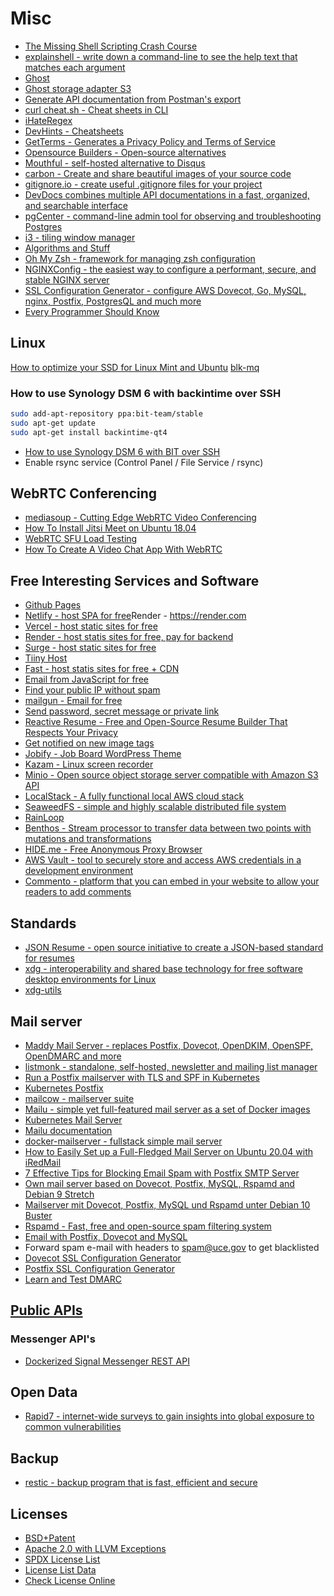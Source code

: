 # Misc

- [The Missing Shell Scripting Crash Course](https://dev.to/godcrampy/the-missing-shell-scripting-crash-course-37mk)
- [explainshell - write down a command-line to see the help text that matches each argument](https://explainshell.com/)
- [Ghost](https://github.com/helm/charts/tree/master/stable/ghost)
- [Ghost storage adapter S3](https://github.com/luizamboni/ghost-s3-storage-adapter)
- [Generate API documentation from Postman's export](https://github.com/thedevsaddam/docgen)
- [curl cheat.sh - Cheat sheets in CLI](http://cheat.sh/)
- [iHateRegex](https://ihateregex.io/)
- [DevHints - Cheatsheets](https://devhints.io/)
- [GetTerms - Generates a Privacy Policy and Terms of Service](https://getterms.io/)
- [Opensource Builders - Open-source alternatives](https://opensource.builders/)
- [Mouthful - self-hosted alternative to Disqus](https://github.com/vkuznecovas/mouthful)
- [carbon - Create and share beautiful images of your source code](https://carbon.now.sh/)
- [gitignore.io - create useful .gitignore files for your project](https://www.toptal.com/developers/gitignore)
- [DevDocs combines multiple API documentations in a fast, organized, and searchable interface](https://devdocs.io/)
- [pgCenter - command-line admin tool for observing and troubleshooting Postgres](https://github.com/lesovsky/pgcenter)
- [i3 - tiling window manager](https://i3wm.org/)
- [Algorithms and Stuff](http://blog.ivank.net/)
- [Oh My Zsh - framework for managing zsh configuration](https://github.com/ohmyzsh/ohmyzsh)
- [NGINXConfig - the easiest way to configure a performant, secure, and stable NGINX server](https://www.digitalocean.com/community/tools/nginx)
- [SSL Configuration Generator - configure AWS Dovecot, Go, MySQL, nginx, Postfix, PostgresQL and much more](https://ssl-config.mozilla.org/)
- [Every Programmer Should Know](https://github.com/mtdvio/every-programmer-should-know)

## Linux

[How to optimize your SSD for Linux Mint and Ubuntu](https://easylinuxtipsproject.blogspot.com/p/ssd.html)
[blk-mq](https://yarondar.wordpress.com/2018/07/29/have-you-tried-blk-mq/)

### How to use Synology DSM 6 with backintime over SSH

```sh
sudo add-apt-repository ppa:bit-team/stable
sudo apt-get update
sudo apt-get install backintime-qt4
```

- [How to use Synology DSM 6 with BIT over SSH](https://github.com/bit-team/backintime/wiki/Hardware-Specific-Setups#how-to-use-synology-dsm-6-with-bit-over-ssh)
- Enable rsync service (Control Panel / File Service / rsync)

## WebRTC Conferencing

- [mediasoup - Cutting Edge WebRTC Video Conferencing](https://github.com/versatica/mediasoup)
- [How To Install Jitsi Meet on Ubuntu 18.04](https://dev.to/digitalocean/how-to-install-jitsi-meet-on-ubuntu-18-04-239b)
- [WebRTC SFU Load Testing](https://webrtchacks.com/sfu-load-testing/)
- [How To Create A Video Chat App With WebRTC](https://www.youtube.com/watch?v=DvlyzDZDEq4)

## Free Interesting Services and Software

- [Github Pages](https://pages.github.com)
- [Netlify - host SPA for free](https://www.netlify.com/)Render - https://render.com
- [Vercel - host static sites for free](https://vercel.com)
- [Render - host statis sites for free, pay for backend](https://render.com)
- [Surge - host static sites for free](https://surge.sh)
- [Tiiny Host](https://tiiny.host)
- [Fast - host statis sites for free + CDN](https://fast.io)
- [Email from JavaScript for free](https://www.emailjs.com/)
- [Find your public IP without spam](http://whatismyip.akamai.com/)
- [mailgun - Email for free](https://www.mailgun.com/)
- [Send password, secret message or private link](https://onetimesecret.com/)
- [Reactive Resume - Free and Open-Source Resume Builder That Respects Your Privacy](https://rxresu.me/)
- [Get notified on new image tags](https://docker-notify.com/)
- [Jobify - Job Board WordPress Theme](https://themeforest.net/item/jobify-wordpress-job-board-theme/5247604)
- [Kazam - Linux screen recorder](https://itsfoss.com/kazam-screen-recorder/)
- [Minio - Open source object storage server compatible with Amazon S3 API](https://github.com/minio/minio)
- [LocalStack - A fully functional local AWS cloud stack](https://github.com/localstack/localstack/)
- [SeaweedFS - simple and highly scalable distributed file system](https://github.com/chrislusf/seaweedfs)
- [RainLoop](https://mail.rainloop.net/#/mailbox/INBOX)
- [Benthos - Stream processor to transfer data between two points with mutations and transformations](https://www.benthos.dev)
- [HIDE.me - Free Anonymous Proxy Browser](https://hide.me/en/proxy)
- [AWS Vault - tool to securely store and access AWS credentials in a development environment](https://github.com/99designs/aws-vault)
- [Commento - platform that you can embed in your website to allow your readers to add comments](https://github.com/adtac/commento)

## Standards

- [JSON Resume - open source initiative to create a JSON-based standard for resumes](https://jsonresume.org/)
- [xdg - interoperability and shared base technology for free software desktop environments for Linux](https://pub.dev/packages/xdg_directories)
- [xdg-utils](https://www.freedesktop.org/wiki/Software/xdg-utils/)

## Mail server

- [Maddy Mail Server - replaces Postfix, Dovecot, OpenDKIM, OpenSPF, OpenDMARC and more](https://github.com/foxcpp/maddy)
- [listmonk - standalone, self-hosted, newsletter and mailing list manager](https://github.com/knadh/listmonk)
- [Run a Postfix mailserver with TLS and SPF in Kubernetes](https://www.tauceti.blog/post/run-postfix-in-kubernetes/)
- [Kubernetes Postfix](https://github.com/githubixx/kubernetes-postfix)
- [mailcow - mailserver suite](https://mailcow.email/)
- [Mailu - simple yet full-featured mail server as a set of Docker images](https://github.com/Mailu/Mailu)
- [Kubernetes Mail Server ](https://github.com/kubernetes-mail-server)
- [Mailu documentation](https://mailu.io/master/kubernetes/mailu/)
- [docker-mailserver - fullstack simple mail server](https://github.com/funkypenguin/docker-mailserver)
- [How to Easily Set up a Full-Fledged Mail Server on Ubuntu 20.04 with iRedMail](https://www.linuxbabe.com/mail-server/ubuntu-16-04-iredmail-server-installation)
- [7 Effective Tips for Blocking Email Spam with Postfix SMTP Server](https://www.linuxbabe.com/mail-server/block-email-spam-postfix)
- [Own mail server based on Dovecot, Postfix, MySQL, Rspamd and Debian 9 Stretch](https://thomas-leister.de/en/mailserver-debian-stretch/)
- [Mailserver mit Dovecot, Postfix, MySQL und Rspamd unter Debian 10 Buster](https://thomas-leister.de/mailserver-debian-buster/)
- [Rspamd - Fast, free and open-source spam filtering system](https://rspamd.com/)
- [Email with Postfix, Dovecot and MySQL](https://www.linode.com/docs/email/postfix/email-with-postfix-dovecot-and-mysql/)
- Forward spam e-mail with headers to spam@uce.gov to get blacklisted
- [Dovecot SSL Configuration Generator](https://ssl-config.mozilla.org/#server=dovecot&version=2.3.9&config=modern&openssl=1.1.1k&guideline=5.6)
- [Postfix SSL Configuration Generator](https://ssl-config.mozilla.org/#server=postfix&version=3.4.8&config=modern&openssl=1.1.1k&guideline=5.6)
- [Learn and Test DMARC](https://www.learndmarc.com/)

## [Public APIs](https://github.com/public-apis/public-apis)

### Messenger API's

- [Dockerized Signal Messenger REST API](https://github.com/bbernhard/signal-cli-rest-api)

## Open Data

- [Rapid7 - internet-wide surveys to gain insights into global exposure to common vulnerabilities](https://opendata.rapid7.com/)

## Backup

- [restic - backup program that is fast, efficient and secure](https://github.com/restic/restic)

## Licenses

- [BSD+Patent](https://opensource.org/licenses/BSDplusPatent)
- [Apache 2.0 with LLVM Exceptions](https://foundation.llvm.org/relicensing/LICENSE.txt)
- [SPDX License List](https://spdx.org/licenses/)
- [License List Data](https://github.com/spdx/license-list-data/tree/v3.11)
- [Check License Online](https://tools.spdx.org/app/check_license/)
